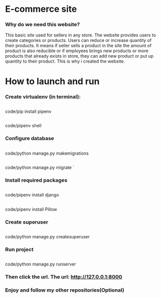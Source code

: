 # E-commerce site
### Why do we need this website?
This basic site used for sellers in any store. The website provides users to create categories or products. Users can reduce or increase quantity of their products. It means if seller sells a product in the site the amount of product is also reducible or if employees brings new products or more products that already exists in store, they can add new product or put up quantity to their product. This is why i created the website.
# How to launch and run
### Create virtualenv (in terminal):
##
<tab><tab>code/pip install pipenv 
##
<tab><tab>code/pipenv shell
### Configure database
##
<tab><tab>code/python manage.py makemigrations 
##
<tab><tab>code/python manage.py migrate `
### Install required packages
##
<tab><tab>code/pipenv install django 
##
<tab><tab>code/pipenv install Pillow  
### Create superuser
##
<tab><tab>code/python manage.py createsuperuser 
### Run project
##
<tab><tab>code/python manage.py runserver 
### Then click the url. The url: http://127.0.0.1:8000
### Enjoy and follow my other repositories(Optional)

